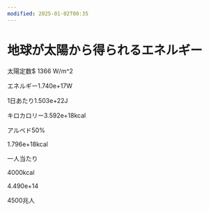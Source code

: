 ```yaml
---
modified: 2025-01-02T00:35
---
```

# 地球が太陽から得られるエネルギー

太陽定数$ 1366 W/m^2

エネルギー1.740e+17W

1日あたり1.503e+22J

キロカロリー3.592e+18kcal

アルベド50%

1.796e+18kcal

一人当たり

4000kcal

4.490e+14

4500兆人